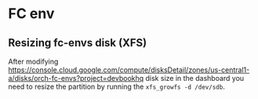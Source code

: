 # FC env

## Resizing fc-envs disk (XFS)
After modifying https://console.cloud.google.com/compute/disksDetail/zones/us-central1-a/disks/orch-fc-envs?project=devbookhq disk size in the dashboard you need to resize the partition by running the `xfs_growfs -d /dev/sdb`.
